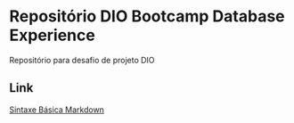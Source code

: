 # Repositório DIO Bootcamp Database Experience 
Repositório para desafio de projeto DIO


## Link
[Sintaxe Básica Markdown](https://www.markdownguide.org/basic-syntax/)

